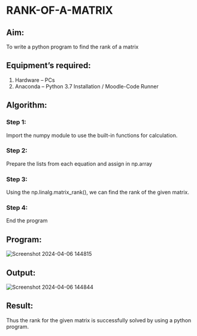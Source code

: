 # RANK-OF-A-MATRIX
## Aim:
To write a python program to find the rank of a matrix
## Equipment’s required:
1. 	Hardware – PCs
2. 	Anaconda – Python 3.7 Installation / Moodle-Code Runner
## Algorithm:
### Step 1:
Import the numpy module to use the built-in functions for calculation.
### Step 2:
Prepare the lists from each equation and assign in np.array
### Step 3:
Using the np.linalg.matrix_rank(), we can find the rank of the given matrix.
### Step 4:
End the program
## Program:
![Screenshot 2024-04-06 144815](https://github.com/BOOPATHYS0660/RANK-OF-A-MATRIX/assets/155909381/b793fd14-c524-416b-9fbd-11bca1672193)

## Output:
![Screenshot 2024-04-06 144844](https://github.com/BOOPATHYS0660/RANK-OF-A-MATRIX/assets/155909381/f7b168d4-f0cb-4371-9b3a-fa21cc32e57e)

## Result:
Thus the rank for the given matrix is successfully solved by  using a python program.

